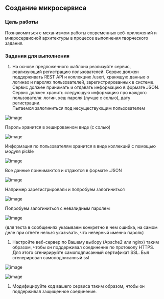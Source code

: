 ## Создание микросервиса

### Цель работы

Познакомиться с механизмом работы современных веб-приложений и микросервисной архитектуры в процессе выполнения творческого задания.

### Задания для выполнения

1. На основе предложенного шаблона реализуйте сервис, реализующий регистрацию пользователей. Сервис должен поддерживать REST API и коллекцию /user/, хранящую данные о логинах и паролях пользователей, зарегистрированных в системе. Сервис должен принимать и отдавать информацию в формате JSON. Сервис должен хранить следующую информацию про каждого пользователя: логин, хеш пароля (лучше с солью), дату регистрации.  
Пытаемся залогиниться под несуществующим пользователем

![image](https://user-images.githubusercontent.com/58771506/143765476-a9945685-c819-4411-80a8-93994d09677a.png)

Пароль хранится в хешированном виде (с солью)

![image](https://user-images.githubusercontent.com/58771506/143765497-6d0aafa3-da0a-4413-96b9-1b86148a7591.png)

Информация по пользователям хранится в виде коллекций с помощью модуля pickle

![image](https://user-images.githubusercontent.com/58771506/143765511-719f1724-fa9e-4101-a04d-0ee6b6b360b0.png)

Все данные принимаются и отдаются в формате .JSON

![image](https://user-images.githubusercontent.com/58771506/143765535-2660a42f-c283-493b-975c-da13ec7beb82.png)

Например зарегистрировали и попробуем залогиниться

![image](https://user-images.githubusercontent.com/58771506/143765561-981c0461-2b6e-421e-b3fc-b967aae2980b.png)

Попробуем залогиниться с невалидным паролем

![image](https://user-images.githubusercontent.com/58771506/143765576-5679c9c8-15b6-46ef-b89d-24b59a830984.png)

(для теста в сообщениях указываем конкретно в чем ошибка, на самом деле при ответе нельзя указывать, что неверный именно пароль)
1. Настройте веб-сервер по Вашему выбору (Apache2 или nginx) таким образом, чтобы он поддерживал соединение по протоколу HTTPS. Для этого сгенирируйте самоподписанный сертификат SSL. 
Был сгенерирован самоподписанный ssl

![image](https://user-images.githubusercontent.com/58771506/143765442-ae39e898-7fe3-4037-abe8-362c09a62ef6.png)

![image](https://user-images.githubusercontent.com/58771506/143765376-8f4df60f-87e3-4e99-959d-8745344cd135.png)

1. Модифицируйте код вашего сервиса таким образом, чтобы он поддерживал защищенное соединение.
